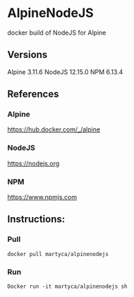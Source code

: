 # AlpineNodeJS
docker build of NodeJS for Alpine

## Versions
Alpine 3.11.6
NodeJS 12.15.0
NPM    6.13.4

## References
### Alpine
https://hub.docker.com/_/alpine
### NodeJS
https://nodejs.org
### NPM
https://www.npmjs.com

## Instructions:
### Pull
`docker pull martyca/alpinenodejs`
### Run
`Docker run -it martyca/alpinenodejs sh`

